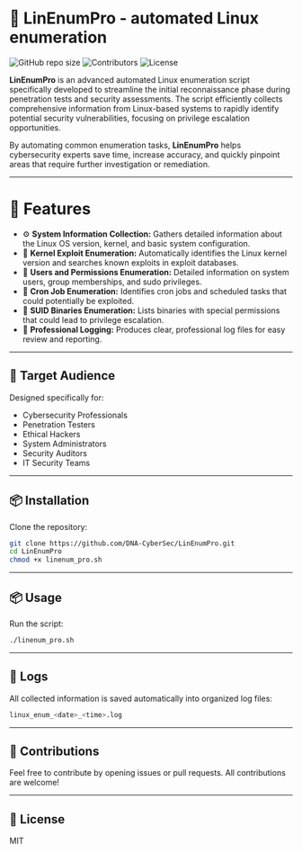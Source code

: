 # 🔐 LinEnumPro - automated Linux enumeration

![GitHub repo size](https://img.shields.io/github/repo-size/DNA-CyberSec/LinEnumPro)
![Contributors](https://img.shields.io/github/contributors/DNA-CyberSec/LinEnumPro)
![License](https://img.shields.io/github/license/DNA-CyberSec/LinEnumPro)

**LinEnumPro** is an advanced automated Linux enumeration script specifically developed to streamline the initial reconnaissance phase during penetration tests and security assessments. The script efficiently collects comprehensive information from Linux-based systems to rapidly identify potential security vulnerabilities, focusing on privilege escalation opportunities.

By automating common enumeration tasks, **LinEnumPro** helps cybersecurity experts save time, increase accuracy, and quickly pinpoint areas that require further investigation or remediation.

---

# 🚀 Features

- ⚙️ **System Information Collection:** Gathers detailed information about the Linux OS version, kernel, and basic system configuration.
- 🐧 **Kernel Exploit Enumeration:** Automatically identifies the Linux kernel version and searches known exploits in exploit databases.
- 👤 **Users and Permissions Enumeration:** Detailed information on system users, group memberships, and sudo privileges.
- 📅 **Cron Job Enumeration:** Identifies cron jobs and scheduled tasks that could potentially be exploited.
- 🔑 **SUID Binaries Enumeration:** Lists binaries with special permissions that could lead to privilege escalation.
- 📑 **Professional Logging:** Produces clear, professional log files for easy review and reporting.

---

## 🎯 Target Audience

Designed specifically for:

- Cybersecurity Professionals
- Penetration Testers
- Ethical Hackers
- System Administrators
- Security Auditors
- IT Security Teams

---

## 📦 Installation

Clone the repository:

```bash
git clone https://github.com/DNA-CyberSec/LinEnumPro.git
cd LinEnumPro
chmod +x linenum_pro.sh
```

---

## 📦 Usage

Run the script:

```bash
./linenum_pro.sh
```

---

## 📝 Logs

All collected information is saved automatically into organized log files:

```bash
linux_enum_<date>_<time>.log
```

---

## 🤝 Contributions

Feel free to contribute by opening issues or pull requests. All contributions are welcome!

---

## 📄 License

MIT

